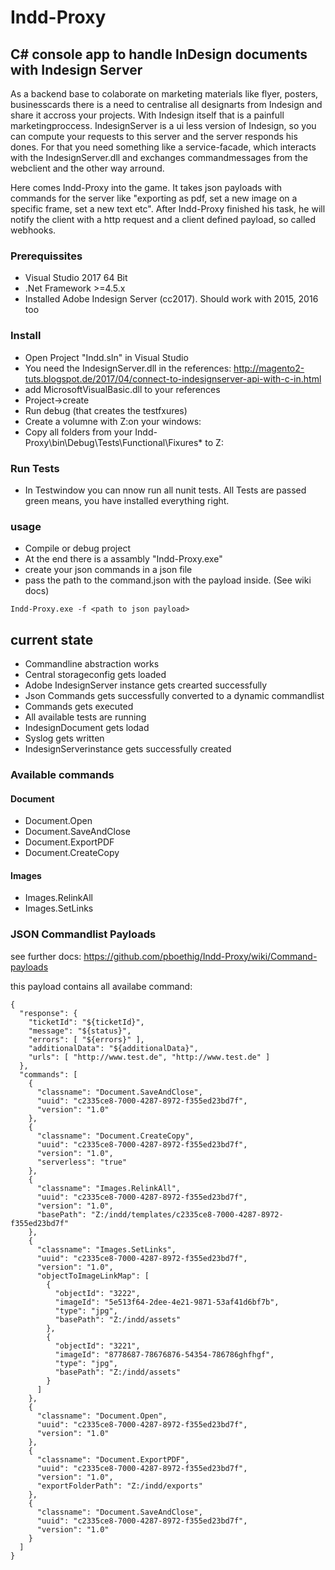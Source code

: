 # Indd-Proxy
## C# console app to handle InDesign documents with Indesign Server

As a backend base to colaborate on marketing materials like flyer, posters, businesscards there is a need to centralise all designarts from Indesign and share it accross your projects. With Indesign itself that is a painfull marketingproccess. IndesignServer is a ui less version of Indesign, so you can compute your requests to this server and the server responds his dones. For that you need something like a service-facade, which interacts with the IndesignServer.dll and exchanges commandmessages from the webclient and the other way arround.

Here comes Indd-Proxy into the game. It takes json payloads with commands for the server like "exporting as pdf, set a new image on a specific frame, set a new text etc". After Indd-Proxy finished his task, he will notify the client with a http request and a client defined payload, so called webhooks. 

### Prerequissites
- Visual Studio 2017 64 Bit
- .Net Framework >=4.5.x
- Installed Adobe Indesign Server (cc2017). Should work with 2015, 2016 too

### Install
- Open Project "Indd.sln" in Visual Studio
- You need the IndesignServer.dll in the references: http://magento2-tuts.blogspot.de/2017/04/connect-to-indesignserver-api-with-c-in.html 
- add MicrosoftVisualBasic.dll to your references
- Project->create
- Run debug (that creates the testfxures)
- Create a volumne with Z:on your windows: 
- Copy all folders from your <projectroot>Indd-Proxy\bin\Debug\Tests\Functional\Fixures\* to Z:    

### Run Tests
- In Testwindow you can nnow run all nunit tests. All Tests are passed green means, you have installed everything right.

### usage

- Compile or debug project
- At the end there is a assambly "Indd-Proxy.exe"
- create your json commands in a json file 
- pass the path to the command.json with the payload inside. (See wiki docs)

```
Indd-Proxy.exe -f <path to json payload>
```

## current state
- Commandline abstraction works 
- Central storageconfig gets loaded
- Adobe IndesignServer instance gets crearted successfully
- Json Commands gets successfully converted to a dynamic commandlist
- Commands gets executed
- All available tests are running
- IndesignDocument gets lodad
- Syslog gets written
- IndesignServerinstance gets successfully created

### Available commands
#### Document
- Document.Open
- Document.SaveAndClose
- Document.ExportPDF
- Document.CreateCopy
#### Images
- Images.RelinkAll
- Images.SetLinks

### JSON Commandlist Payloads

see further docs: https://github.com/pboethig/Indd-Proxy/wiki/Command-payloads

this payload contains all availabe command:

```
{
  "response": {
    "ticketId": "${ticketId}",
    "message": "${status}",
    "errors": [ "${errors}" ],
    "additionalData": "${additionalData}",
    "urls": [ "http://www.test.de", "http://www.test.de" ]
  },
  "commands": [
    {
      "classname": "Document.SaveAndClose",
      "uuid": "c2335ce8-7000-4287-8972-f355ed23bd7f",
      "version": "1.0"
    },
    {
      "classname": "Document.CreateCopy",
      "uuid": "c2335ce8-7000-4287-8972-f355ed23bd7f",
      "version": "1.0",
      "serverless": "true"
    },
    {
      "classname": "Images.RelinkAll",
      "uuid": "c2335ce8-7000-4287-8972-f355ed23bd7f",
      "version": "1.0",
      "basePath": "Z:/indd/templates/c2335ce8-7000-4287-8972-f355ed23bd7f"
    },
    {
      "classname": "Images.SetLinks",
      "uuid": "c2335ce8-7000-4287-8972-f355ed23bd7f",
      "version": "1.0",
      "objectToImageLinkMap": [
        {
          "objectId": "3222",
          "imageId": "5e513f64-2dee-4e21-9871-53af41d6bf7b",
          "type": "jpg",
          "basePath": "Z:/indd/assets"
        },
        {
          "objectId": "3221",
          "imageId": "8778687-78676876-54354-786786ghfhgf",
          "type": "jpg",
          "basePath": "Z:/indd/assets"
        }
      ]
    },
    {
      "classname": "Document.Open",
      "uuid": "c2335ce8-7000-4287-8972-f355ed23bd7f",
      "version": "1.0"
    },
    {
      "classname": "Document.ExportPDF",
      "uuid": "c2335ce8-7000-4287-8972-f355ed23bd7f",
      "version": "1.0",
      "exportFolderPath": "Z:/indd/exports"
    },
    {
      "classname": "Document.SaveAndClose",
      "uuid": "c2335ce8-7000-4287-8972-f355ed23bd7f",
      "version": "1.0"
    }
  ]
}
```

